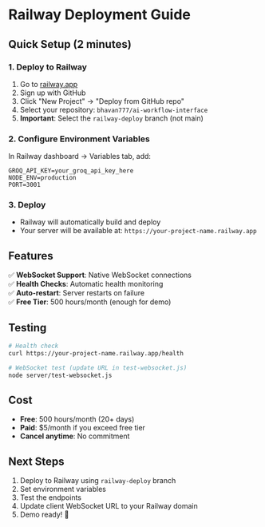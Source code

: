 # Railway Deployment Guide

## Quick Setup (2 minutes)

### 1. Deploy to Railway
1. Go to [railway.app](https://railway.app)
2. Sign up with GitHub
3. Click "New Project" → "Deploy from GitHub repo"
4. Select your repository: `bhavan777/ai-workflow-interface`
5. **Important**: Select the `railway-deploy` branch (not main)

### 2. Configure Environment Variables
In Railway dashboard → Variables tab, add:
```
GROQ_API_KEY=your_groq_api_key_here
NODE_ENV=production
PORT=3001
```

### 3. Deploy
- Railway will automatically build and deploy
- Your server will be available at: `https://your-project-name.railway.app`

## Features
✅ **WebSocket Support**: Native WebSocket connections  
✅ **Health Checks**: Automatic health monitoring  
✅ **Auto-restart**: Server restarts on failure  
✅ **Free Tier**: 500 hours/month (enough for demo)  

## Testing
```bash
# Health check
curl https://your-project-name.railway.app/health

# WebSocket test (update URL in test-websocket.js)
node server/test-websocket.js
```

## Cost
- **Free**: 500 hours/month (20+ days)
- **Paid**: $5/month if you exceed free tier
- **Cancel anytime**: No commitment

## Next Steps
1. Deploy to Railway using `railway-deploy` branch
2. Set environment variables
3. Test the endpoints
4. Update client WebSocket URL to your Railway domain
5. Demo ready! 🎉

